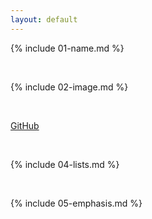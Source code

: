 ```yaml
---
layout: default
---
```


{% include 01-name.md %}

<br>

{% include 02-image.md %}

<br>

[GitHub](https://github.com/ciconianigra)

<br>

{% include 04-lists.md %}

<br>

{% include 05-emphasis.md %}